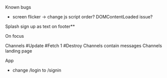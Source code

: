 Known bugs
  * screen flicker -> change js script order? DOMContentLoaded issue?

Splash
  sign up as text on footer**

  On focus

Channels
  #Update
  #Fetch 1
  #Destroy
  Channels contain messages
  Channels landing page
  

App
  * change /login to /signin